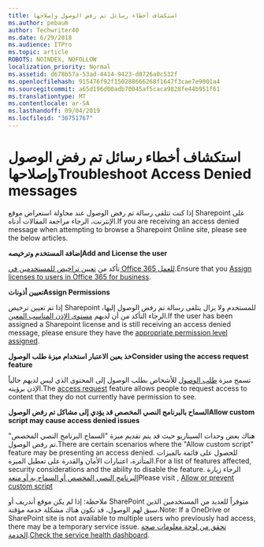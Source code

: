 ```yaml
---
title: استكشاف أخطاء رسائل تم رفض الوصول وإصلاحها
ms.author: pebaum
author: Techwriter40
ms.date: 6/29/2018
ms.audience: ITPro
ms.topic: article
ROBOTS: NOINDEX, NOFOLLOW
localization_priority: Normal
ms.assetid: d678b57a-53ad-4414-9423-d8726a0c532f
ms.openlocfilehash: 915476f92f150288666268f1647f3cae7e9001a4
ms.sourcegitcommit: a65d196d00adb70045af5caca9828fe44b951f61
ms.translationtype: MT
ms.contentlocale: ar-SA
ms.lasthandoff: 09/04/2019
ms.locfileid: "36751767"
---
```

# <a name="troubleshoot-access-denied-messages"></a><span data-ttu-id="b9ad3-102">استكشاف أخطاء رسائل تم رفض الوصول وإصلاحها</span><span class="sxs-lookup"><span data-stu-id="b9ad3-102">Troubleshoot Access Denied messages</span></span>

<span data-ttu-id="b9ad3-103">إذا كنت تتلقى رسالة تم رفض الوصول عند محاولة استعراض موقع Sharepoint على الإنترنت، الرجاء مراجعة المقالات أدناه.</span><span class="sxs-lookup"><span data-stu-id="b9ad3-103">If you are receiving an access denied message when attempting to browse a Sharepoint Online site, please see the below articles.</span></span>

<span data-ttu-id="b9ad3-104">**إضافة المستخدم وترخيصه**</span><span class="sxs-lookup"><span data-stu-id="b9ad3-104">**Add and License the user**</span></span>

<span data-ttu-id="b9ad3-105">تأكد من [تعيين تراخيص للمستخدمين في Office 365 للعمل](https://docs.microsoft.com/office365/admin/subscriptions-and-billing/assign-licenses-to-users?view=o365-worldwide&amp;tabs=One).</span><span class="sxs-lookup"><span data-stu-id="b9ad3-105">Ensure that you [Assign licenses to users in Office 365 for business](https://docs.microsoft.com/office365/admin/subscriptions-and-billing/assign-licenses-to-users?view=o365-worldwide&amp;tabs=One).</span></span>

<span data-ttu-id="b9ad3-106">**تعيين أذونات**</span><span class="sxs-lookup"><span data-stu-id="b9ad3-106">**Assign Permissions**</span></span>

<span data-ttu-id="b9ad3-107">إذا تم تعيين ترخيص Sharepoint للمستخدم ولا يزال يتلقى رسالة تم رفض الوصول إليها، الرجاء التأكد من أن لديهم [مستوى الإذن المناسب المعين](https://docs.microsoft.com/sharepoint/understanding-permission-levels).</span><span class="sxs-lookup"><span data-stu-id="b9ad3-107">If the user has been assigned a Sharepoint license and is still receiving an access denied message, please ensure they have the [appropriate permission level assigned](https://docs.microsoft.com/sharepoint/understanding-permission-levels).</span></span>

<span data-ttu-id="b9ad3-108">**خذ بعين الاعتبار استخدام ميزة طلب الوصول**</span><span class="sxs-lookup"><span data-stu-id="b9ad3-108">**Consider using the access request feature**</span></span>

<span data-ttu-id="b9ad3-109">تسمح ميزة [طلب الوصول](https://support.office.com/article/Set-up-and-manage-access-requests-94B26E0B-2822-49D4-929A-8455698654B3) للأشخاص بطلب الوصول إلى المحتوى الذي ليس لديهم حالياً الإذن برؤيته.</span><span class="sxs-lookup"><span data-stu-id="b9ad3-109">The [access request](https://support.office.com/article/Set-up-and-manage-access-requests-94B26E0B-2822-49D4-929A-8455698654B3) feature allows people to request access to content that they do not currently have permission to see.</span></span> 

<span data-ttu-id="b9ad3-110">**السماح بالبرنامج النصي المخصص قد يؤدي إلى مشاكل تم رفض الوصول**</span><span class="sxs-lookup"><span data-stu-id="b9ad3-110">**Allow custom script may cause access denied issues**</span></span>

<span data-ttu-id="b9ad3-111">هناك بعض وحدات السيناريو حيث قد يتم تقديم ميزة "السماح البرنامج النصي المخصص" تم رفض الوصول.</span><span class="sxs-lookup"><span data-stu-id="b9ad3-111">There are certain scenarios where the "Allow custom script" feature may be presenting an access denied.</span></span> <span data-ttu-id="b9ad3-112">للحصول على قائمة بالميزات المتأثرة، اعتبارات الأمان والقدرة على تعطيل الميزة.</span><span class="sxs-lookup"><span data-stu-id="b9ad3-112">For a list of features affected, security considerations and the ability to disable the feature.</span></span> <span data-ttu-id="b9ad3-113">الرجاء زيارة [البرنامج النصي المخصص أو السماح به أو منعه](https://docs.microsoft.com/sharepoint/allow-or-prevent-custom-script)</span><span class="sxs-lookup"><span data-stu-id="b9ad3-113">Please visit , [Allow or prevent custom script](https://docs.microsoft.com/sharepoint/allow-or-prevent-custom-script)</span></span>

<span data-ttu-id="b9ad3-114">ملاحظة: إذا لم يكن موقع أندريف أو SharePoint متوفراً للعديد من المستخدمين الذين سبق لهم الوصول، قد تكون هناك مشكلة خدمة مؤقتة.</span><span class="sxs-lookup"><span data-stu-id="b9ad3-114">Note: If a OneDrive or SharePoint site is not available to multiple users who previously had access, there may be a temporary service issue.</span></span> <span data-ttu-id="b9ad3-115">[تحقق من لوحة معلومات صحة الخدمة](https://portal.office.com/adminportal/home#/servicehealth).</span><span class="sxs-lookup"><span data-stu-id="b9ad3-115">[Check the service health dashboard](https://portal.office.com/adminportal/home#/servicehealth).</span></span>


  

